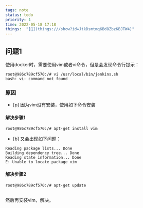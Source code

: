 ```yaml
---
tags: note
status: todo
priority: 1
time: 2022-05-18 17:18
things:  "[🧊](things:///show?id=JtkDsmtmq6Bd8ZbzKBJTW4)"
---
```


## 问题1
使用docker时，需要使用vim或者vi命令，但是会发现命令行提示：
```shell
root@986c789cf570:/# vi /usr/local/bin/jenkins.sh
bash: vi: command not found
```
 
### 原因
- [p] 因为vim没有安装，使用如下命令安装
#### 解决步骤1
```shell
root@986c789cf570:/# apt-get install vim
```

- [b] 又会出现如下问题：
```shell
Reading package lists... Done
Building dependency tree... Done
Reading state information... Done
E: Unable to locate package vim
```
#### 解决步骤2

```shell
root@986c789cf570:/# apt-get update


```

然后再安装vim，解决。
